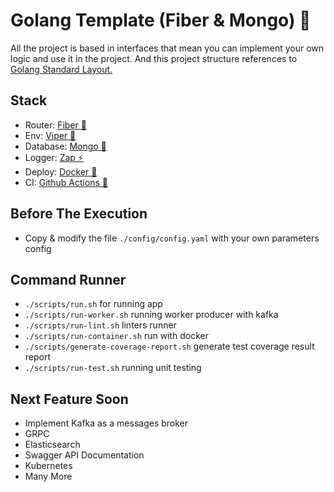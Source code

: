 # Golang Template (Fiber & Mongo) 🚀

All the project is based in interfaces that mean you can implement your own logic and use it in the project. And this project structure references to [Golang Standard Layout.](https://github.com/golang-standards/project-layout) 

## Stack
- Router: [Fiber 🚀](https://gofiber.io)
- Env: [Viper 🔐](https://github.com/spf13/viper)
- Database: [Mongo 💾](https://www.mongodb.com/docs/drivers/go/current/) 
- Logger: [Zap ⚡](https://github.com/uber-go/zap)
- Deploy: [Docker 🐳](https://www.docker.com)
- CI: [Github Actions 🐙](https://docs.github.com/en/actions)

## Before The Execution
- Copy & modify the file `./config/config.yaml` with your own parameters config

## Command Runner
- `./scripts/run.sh` for running app 
- `./scripts/run-worker.sh` running worker producer with kafka
- `./scripts/run-lint.sh` linters runner 
- `./scripts/run-container.sh` run with docker
- `./scripts/generate-coverage-report.sh` generate test coverage result report
- `./scripts/run-test.sh` running unit testing


## Next Feature Soon
- Implement Kafka as a messages broker
- GRPC
- Elasticsearch
- Swagger API Documentation
- Kubernetes
- Many More

